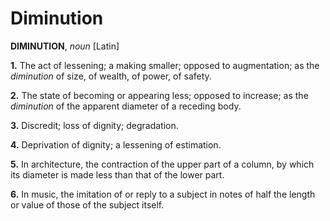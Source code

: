 # Diminution

**DIMINUTION**, _noun_ \[Latin\]

**1.** The act of lessening; a making smaller; opposed to augmentation; as the _diminution_ of size, of wealth, of power, of safety.

**2.** The state of becoming or appearing less; opposed to increase; as the _diminution_ of the apparent diameter of a receding body.

**3.** Discredit; loss of dignity; degradation.

**4.** Deprivation of dignity; a lessening of estimation.

**5.** In architecture, the contraction of the upper part of a column, by which its diameter is made less than that of the lower part.

**6.** In music, the imitation of or reply to a subject in notes of half the length or value of those of the subject itself.